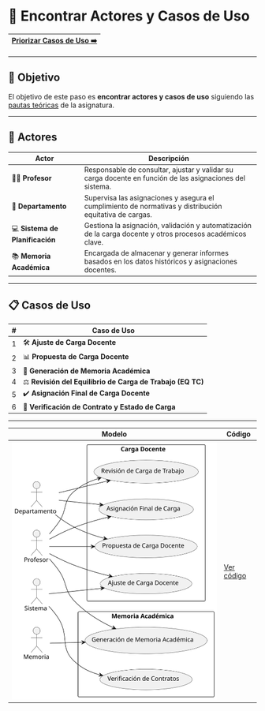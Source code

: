 # 📝 Encontrar Actores y Casos de Uso
<div align="right">

[Priorizar Casos de Uso ➡️](PriorizarCasosDeUso.md) |
|--:|

</div>

---

## 🎯 **Objetivo**

El objetivo de este paso es **encontrar actores y casos de uso** siguiendo las [pautas teóricas](https://github.com/mmasias/IdSw1/blob/main/temario/contenidos/CdU.eAyCdU.md#c%C3%B3mo) de la asignatura.

---

## 👥 **Actores**  

| **Actor**                       | **Descripción**                                                                                            |  
|---------------------------------|------------------------------------------------------------------------------------------------------------|  
| 👨‍🏫 **Profesor**                 | Responsable de consultar, ajustar y validar su carga docente en función de las asignaciones del sistema.   |  
| 🏢 **Departamento**             | Supervisa las asignaciones y asegura el cumplimiento de normativas y distribución equitativa de cargas.    |  
| 💻 **Sistema de Planificación** | Gestiona la asignación, validación y automatización de la carga docente y otros procesos académicos clave. |  
| 📚 **Memoria Académica**        | Encargada de almacenar y generar informes basados en los datos históricos y asignaciones docentes.         |  

---

## 📋 **Casos de Uso**  

| **#** | **Caso de Uso**                                           |
|-------|-----------------------------------------------------------|
| 1     | 🛠️ **Ajuste de Carga Docente**                            | 
| 2     | 📊 **Propuesta de Carga Docente**                         |
| 3     | 📑 **Generación de Memoria Académica**                    | 
| 4     | ⚖️ **Revisión del Equilibrio de Carga de Trabajo (EQ TC)**|
| 5     | ✔️ **Asignación Final de Carga Docente**                  |
| 6     | 📜 **Verificación de Contrato y Estado de Carga**         | 


---

| **Modelo** | **Código** |
|--------------|--------------------|
| ![Modelo](/images/modelosUML/CdU/EncontrarCasos.svg) | [Ver código](/modelosUML/CdU/encontrarCasos.puml) |
